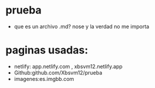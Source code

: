 # prueba
- que es un archivo .md? nose y la verdad no me importa
# 	paginas usadas:
-	netlify: app.netlify.com , xbsvm12.netlify.app
-   Github:github.com/Xbsvm12/prueba
-	imagenes:es.imgbb.com